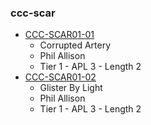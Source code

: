 ### ccc-scar
* [CCC-SCAR01-01](https://www.dmsguild.com/product/237410/CCCSCAR0101-Corrupted-Artery?affiliate_id=757342)
    * Corrupted Artery
    * Phil Allison
    * Tier 1 - APL 3 - Length 2
* [CCC-SCAR01-02](http://www.dmsguild.com/product/242220/CCCSCAR0102-Glister-By-Light?affiliate_id=757342)
    * Glister By Light
    * Phil Allison
    * Tier 1 - APL 3 - Length 2
